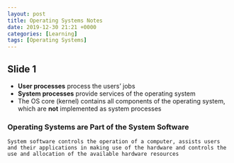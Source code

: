 ```yaml
---
layout: post
title: Operating Systems Notes
date: 2019-12-30 21:21 +0000
categories: [Learning]
tags: [Operating Systems]
---
```

## Slide 1

- **User processes** process the users’ jobs
- **System processes** provide services of the operating system
- The OS core (kernel) contains all components of the operating system, which are **not** implemented as system processes

### Operating Systems are Part of the System Software
    System software controls the operation of a computer, assists users and their applications in making use of the hardware and controls the use and allocation of the available hardware resources
